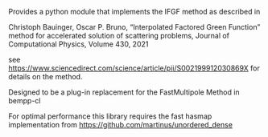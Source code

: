 Provides a python module that implements the IFGF method as described in 

Christoph Bauinger, Oscar P. Bruno, “Interpolated Factored Green Function” method for accelerated solution of scattering problems, Journal of Computational Physics, Volume 430, 2021

see https://www.sciencedirect.com/science/article/pii/S002199912030869X for details on the method.

Designed to be a plug-in replacement for the FastMultipole Method in bempp-cl


For optimal performance this library requires the fast hasmap implementation from 
https://github.com/martinus/unordered_dense


